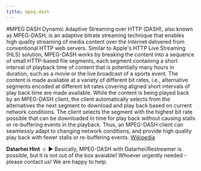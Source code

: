 ```yaml
---
title: mpeg-dash
---
```

#MPEG DASH
Dynamic Adaptive Streaming over HTTP (DASH), also known as MPEG-DASH, is an adaptive bitrate streaming technique that enables high quality streaming of media content over the Internet delivered from conventional HTTP web servers. Similar to Apple's HTTP Live Streaming (HLS) solution, MPEG-DASH works by breaking the content into a sequence of small HTTP-based file segments, each segment containing a short interval of playback time of content that is potentially many hours in duration, such as a movie or the live broadcast of a sports event. The content is made available at a variety of different bit rates, i.e., alternative segments encoded at different bit rates covering aligned short intervals of play back time are made available. While the content is being played back by an MPEG-DASH client, the client automatically selects from the alternatives the next segment to download and play back based on current network conditions. The client selects the segment with the highest bit rate possible that can be downloaded in time for play back without causing stalls or re-buffering events in the playback. Thus, an MPEG-DASH client can seamlessly adapt to changing network conditions, and provide high quality play back with fewer stalls or re-buffering events. <a href="https://en.wikipedia.org/wiki/Dynamic_Adaptive_Streaming_over_HTTP" target="_blank">Wikipedia</a>

**Datarhei Hint** ☺ ► Basically, MPEG-DASH with Datarhei/Restreamer is possible, but it is not out of the box avaiable! Whoever urgently needed - please contact us! We are happy to help.